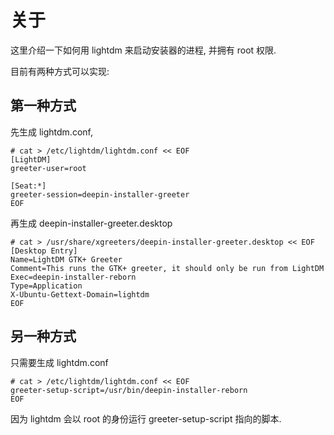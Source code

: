 # 关于
这里介绍一下如何用 lightdm 来启动安装器的进程, 并拥有 root 权限.

目前有两种方式可以实现:

## 第一种方式
先生成 lightdm.conf,

```shell
# cat > /etc/lightdm/lightdm.conf << EOF
[LightDM]
greeter-user=root

[Seat:*]
greeter-session=deepin-installer-greeter
EOF

```

再生成 deepin-installer-greeter.desktop
```shell
# cat > /usr/share/xgreeters/deepin-installer-greeter.desktop << EOF
[Desktop Entry]
Name=LightDM GTK+ Greeter
Comment=This runs the GTK+ greeter, it should only be run from LightDM
Exec=deepin-installer-reborn
Type=Application
X-Ubuntu-Gettext-Domain=lightdm
EOF
```

## 另一种方式
只需要生成 lightdm.conf
```shell
# cat > /etc/lightdm/lightdm.conf << EOF
greeter-setup-script=/usr/bin/deepin-installer-reborn
EOF
```
因为 lightdm 会以 root 的身份运行 greeter-setup-script 指向的脚本.
